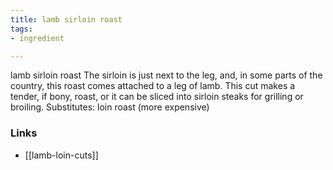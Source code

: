 ```yaml
---
title: lamb sirloin roast
tags:
- ingredient

---
```

lamb sirloin roast The sirloin is just next to the leg, and, in some parts of the country, this roast comes attached to a leg of lamb. This cut makes a tender, if bony, roast, or it can be sliced into sirloin steaks for grilling or broiling. Substitutes: loin roast (more expensive)

### Links

* [[lamb-loin-cuts]]
